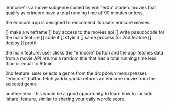 'erincore' is a movie subgenre coined by erin 'er0b' o'brien. movies that qualify as erincore have a total running time of 90 minutes or less.

the erincore app is designed to reccomend its users erincore movies.

[] make a wireframe
[] buy access to the movies api
[] write pseudocode for the main feature
[] code it
[] style it
[] same process for 2nd feature
[] deploy
[] profit

the main feature:
user clicks the "erincore" button
and the app fetches data from a movie API
returns a random title that has a total running time less than or equal to 90min

2nd feature:
user selects a genre from the dropdown menu
presses "erincore" button
fetch yadda yadda
returns an erincore movie from the selected genre


another idea: this would be a good opportunity to learn how to include 'share' feature, similar to sharing your daily wordle score.